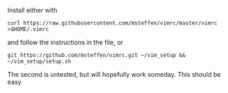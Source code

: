 Install either with

    curl https://raw.githubusercontent.com/msteffen/vimrc/master/vimrc >$HOME/.vimrc

and follow the instructions in the file, or

    git https://github.com/msteffen/vimrc.git ~/vim_setup && ~/vim_setup/setup.sh

The second is untested, but will hopefully work someday. This should be easy
